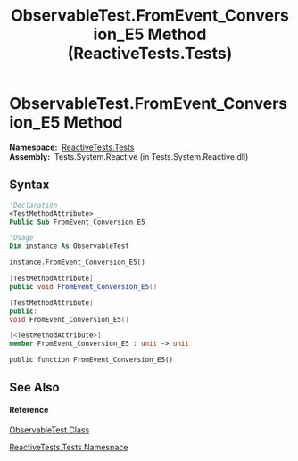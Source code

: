 ﻿---
title: ObservableTest.FromEvent_Conversion_E5 Method  (ReactiveTests.Tests)
TOCTitle: FromEvent_Conversion_E5 Method
ms:assetid: M:ReactiveTests.Tests.ObservableTest.FromEvent_Conversion_E5
ms:mtpsurl: https://msdn.microsoft.com/en-us/library/reactivetests.tests.observabletest.fromevent_conversion_e5(v=VS.103)
ms:contentKeyID: 36620506
ms.date: 06/28/2011
mtps_version: v=VS.103
f1_keywords:
- ReactiveTests.Tests.ObservableTest.FromEvent_Conversion_E5
dev_langs:
- CSharp
- JScript
- VB
- FSharp
- c++
---

# ObservableTest.FromEvent\_Conversion\_E5 Method

**Namespace:**  [ReactiveTests.Tests](hh289046\(v=vs.103\).md)  
**Assembly:**  Tests.System.Reactive (in Tests.System.Reactive.dll)

## Syntax

``` vb
'Declaration
<TestMethodAttribute> _
Public Sub FromEvent_Conversion_E5
```

``` vb
'Usage
Dim instance As ObservableTest

instance.FromEvent_Conversion_E5()
```

``` csharp
[TestMethodAttribute]
public void FromEvent_Conversion_E5()
```

``` c++
[TestMethodAttribute]
public:
void FromEvent_Conversion_E5()
```

``` fsharp
[<TestMethodAttribute>]
member FromEvent_Conversion_E5 : unit -> unit 
```

``` jscript
public function FromEvent_Conversion_E5()
```

## See Also

#### Reference

[ObservableTest Class](hh288687\(v=vs.103\).md)

[ReactiveTests.Tests Namespace](hh289046\(v=vs.103\).md)

